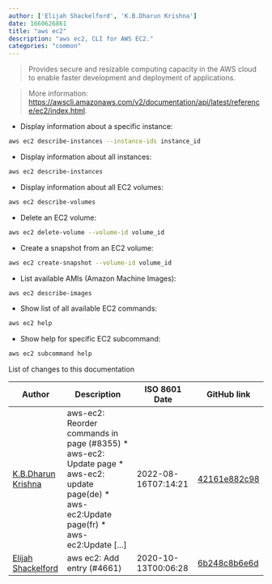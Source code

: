 ```yaml
---
author: ['Elijah Shackelford', 'K.B.Dharun Krishna']
date: 1660626861
title: "aws ec2"
description: "aws ec2, CLI for AWS EC2."
categories: "common"
---
```

> Provides secure and resizable computing capacity in the AWS cloud to enable faster development and deployment of applications.

> More information: <https://awscli.amazonaws.com/v2/documentation/api/latest/reference/ec2/index.html>.

- Display information about a specific instance:

```bash
aws ec2 describe-instances --instance-ids instance_id
```

- Display information about all instances:

```bash
aws ec2 describe-instances
```

- Display information about all EC2 volumes:

```bash
aws ec2 describe-volumes
```

- Delete an EC2 volume:

```bash
aws ec2 delete-volume --volume-id volume_id
```

- Create a snapshot from an EC2 volume:

```bash
aws ec2 create-snapshot --volume-id volume_id
```

- List available AMIs (Amazon Machine Images):

```bash
aws ec2 describe-images
```

- Show list of all available EC2 commands:

```bash
aws ec2 help
```

- Show help for specific EC2 subcommand:

```bash
aws ec2 subcommand help
```
List of changes to this documentation


Author | Description | ISO 8601 Date | GitHub link
------|-----|-----|-----
[K.B.Dharun Krishna](mailto:kbdharunkrishna@gmail.com) | aws-ec2: Reorder commands in page (#8355) * aws-ec2: Update page * aws-ec2: update page(de) * aws-ec2:Update page(fr) * aws-ec2:Update [...] | 2022-08-16T07:14:21 | [42161e882c98](https://github.com/tldr-pages/tldr/commit/42161e882c98627f61410cf628d2615b46aefb4f)
[Elijah Shackelford](mailto:33649649+eshack94@users.noreply.github.com) | aws ec2: Add entry (#4661) | 2020-10-13T00:06:28 | [6b248c8b6e6d](https://github.com/tldr-pages/tldr/commit/6b248c8b6e6d6a2a8474cdd92e4fde1d424de58a)

